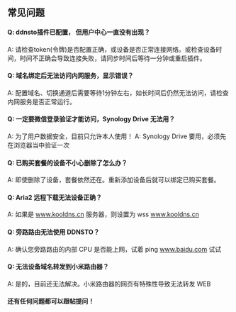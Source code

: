 ## 常见问题

#### Q: ddnsto插件已配置， 但用户中心一直没有出现？

A: 请检查token(令牌)是否配置正确，或设备是否正常连接网络。或检查设备时间，时间不正确会导致连接失败，请同步时间后等待一分钟或重启插件。



#### Q: 域名绑定后无法访问内网服务，显示错误？

A: 配置域名、切换通道后需要等待1分钟左右，如长时间后仍然无法访问，请检查内网服务是否正常运行。



#### Q: 一定要微信登录验证才能访问，Synology Drive 无法用？

A: 为了用户数据安全，目前只允许本人使用！
A: Synology Drive 要用，必须先在浏览器当中验证一次



#### Q: 已购买套餐的设备不小心删除了怎么办？

A: 即使删除了设备，套餐依然还在。重新添加设备后就可以绑定已购买套餐。



#### Q: Aria2 远程下载无法设备正确？

A: 如果是 www.kooldns.cn 服务器，则设置为 wss www.kooldns.cn 



#### Q: 旁路路由无法使用 DDNSTO？

A: 确认您旁路路由的内部 CPU 是否能上网，试着 ping www.baidu.com 试试 



#### Q: 无法设备域名转发到小米路由器？

A: 是的，目前还无法解决。小米路由器的网页有特殊性导致无法转发 WEB 


#### 还有任何问题都可以跟帖提问！
